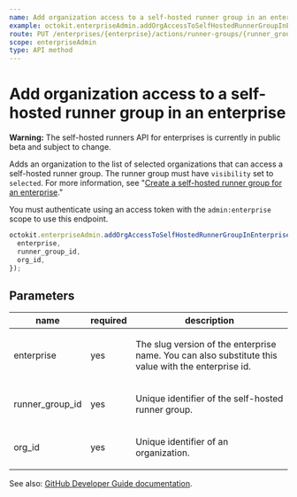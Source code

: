 ```yaml
---
name: Add organization access to a self-hosted runner group in an enterprise
example: octokit.enterpriseAdmin.addOrgAccessToSelfHostedRunnerGroupInEnterprise({ enterprise, runner_group_id, org_id })
route: PUT /enterprises/{enterprise}/actions/runner-groups/{runner_group_id}/organizations/{org_id}
scope: enterpriseAdmin
type: API method
---
```


# Add organization access to a self-hosted runner group in an enterprise

**Warning:** The self-hosted runners API for enterprises is currently in public beta and subject to change.

Adds an organization to the list of selected organizations that can access a self-hosted runner group. The runner group must have `visibility` set to `selected`. For more information, see "[Create a self-hosted runner group for an enterprise](#create-a-self-hosted-runner-group-for-an-enterprise)."

You must authenticate using an access token with the `admin:enterprise` scope to use this endpoint.

```js
octokit.enterpriseAdmin.addOrgAccessToSelfHostedRunnerGroupInEnterprise({
  enterprise,
  runner_group_id,
  org_id,
});
```

## Parameters

<table>
  <thead>
    <tr>
      <th>name</th>
      <th>required</th>
      <th>description</th>
    </tr>
  </thead>
  <tbody>
    <tr><td>enterprise</td><td>yes</td><td>

The slug version of the enterprise name. You can also substitute this value with the enterprise id.

</td></tr>
<tr><td>runner_group_id</td><td>yes</td><td>

Unique identifier of the self-hosted runner group.

</td></tr>
<tr><td>org_id</td><td>yes</td><td>

Unique identifier of an organization.

</td></tr>
  </tbody>
</table>

See also: [GitHub Developer Guide documentation](https://developer.github.com/v3/enterprise-admin/actions/#add-organization-access-to-a-self-hosted-runner-group-in-an-enterprise).

